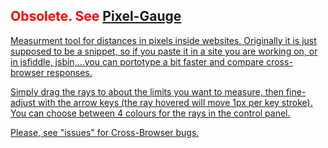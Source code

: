 
<h2 style="color:red;">Obsolete. See <a href="https://github.com/FerGutierrez/pxGauge/>pxGauge</a>

Pixel-Gauge
===========

<p>Measurment tool for distances in pixels inside websites.
Originally it is just supposed to be a snippet, so if you paste it in a site you are working on, or in jsfiddle, jsbin,...you can portotype a bit faster and compare cross-browser responses.</p>
<p>Simply drag the rays to about the limits you want to measure, then fine-adjust with the arrow keys (the ray hovered will move 1px per key stroke). You can choose between 4 colours for the rays in the control panel.</p>
<p>Please, see "issues" for Cross-Browser bugs.</p>